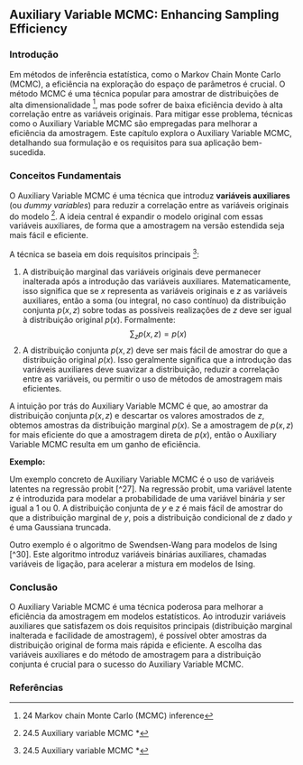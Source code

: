 ## Auxiliary Variable MCMC: Enhancing Sampling Efficiency

### Introdução
Em métodos de inferência estatística, como o Markov Chain Monte Carlo (MCMC), a eficiência na exploração do espaço de parâmetros é crucial. O método MCMC é uma técnica popular para amostrar de distribuições de alta dimensionalidade [^1], mas pode sofrer de baixa eficiência devido à alta correlação entre as variáveis originais. Para mitigar esse problema, técnicas como o Auxiliary Variable MCMC são empregadas para melhorar a eficiência da amostragem. Este capítulo explora o Auxiliary Variable MCMC, detalhando sua formulação e os requisitos para sua aplicação bem-sucedida.

### Conceitos Fundamentais

O Auxiliary Variable MCMC é uma técnica que introduz **variáveis auxiliares** (ou *dummy variables*) para reduzir a correlação entre as variáveis originais do modelo [^2]. A ideia central é expandir o modelo original com essas variáveis auxiliares, de forma que a amostragem na versão estendida seja mais fácil e eficiente. 

A técnica se baseia em dois requisitos principais [^3]:
1.  A distribuição marginal das variáveis originais deve permanecer inalterada após a introdução das variáveis auxiliares. Matematicamente, isso significa que se $x$ representa as variáveis originais e $z$ as variáveis auxiliares, então a soma (ou integral, no caso contínuo) da distribuição conjunta $p(x, z)$ sobre todas as possíveis realizações de $z$ deve ser igual à distribuição original $p(x)$. Formalmente:
    $$\
    \sum_z p(x, z) = p(x)\
    $$
2.  A distribuição conjunta $p(x, z)$ deve ser mais fácil de amostrar do que a distribuição original $p(x)$. Isso geralmente significa que a introdução das variáveis auxiliares deve suavizar a distribuição, reduzir a correlação entre as variáveis, ou permitir o uso de métodos de amostragem mais eficientes.

A intuição por trás do Auxiliary Variable MCMC é que, ao amostrar da distribuição conjunta $p(x, z)$ e descartar os valores amostrados de $z$, obtemos amostras da distribuição marginal $p(x)$. Se a amostragem de $p(x, z)$ for mais eficiente do que a amostragem direta de $p(x)$, então o Auxiliary Variable MCMC resulta em um ganho de eficiência.

**Exemplo:**

Um exemplo concreto de Auxiliary Variable MCMC é o uso de variáveis latentes na regressão probit [^27]. Na regressão probit, uma variável latente $z$ é introduzida para modelar a probabilidade de uma variável binária $y$ ser igual a 1 ou 0. A distribuição conjunta de $y$ e $z$ é mais fácil de amostrar do que a distribuição marginal de $y$, pois a distribuição condicional de $z$ dado $y$ é uma Gaussiana truncada.

Outro exemplo é o algoritmo de Swendsen-Wang para modelos de Ising [^30]. Este algoritmo introduz variáveis binárias auxiliares, chamadas variáveis de ligação, para acelerar a mistura em modelos de Ising.

### Conclusão
O Auxiliary Variable MCMC é uma técnica poderosa para melhorar a eficiência da amostragem em modelos estatísticos. Ao introduzir variáveis auxiliares que satisfazem os dois requisitos principais (distribuição marginal inalterada e facilidade de amostragem), é possível obter amostras da distribuição original de forma mais rápida e eficiente. A escolha das variáveis auxiliares e do método de amostragem para a distribuição conjunta é crucial para o sucesso do Auxiliary Variable MCMC.

### Referências
[^1]: 24 Markov chain Monte Carlo (MCMC) inference
[^2]: 24.5 Auxiliary variable MCMC *
[^3]: 24.5 Auxiliary variable MCMC *<!-- END -->
